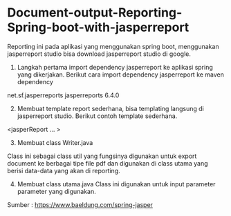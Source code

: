 # Document-output-Reporting-Spring-boot-with-jasperreport

Reporting ini pada aplikasi yang menggunakan spring boot, menggunakan jasperreport studio bisa download jasperreport studio di google.

1. Langkah pertama import dependency jasperreport ke aplikasi spring yang dikerjakan. Berikut cara import dependency jasperreport ke maven dependency

 <dependency>
    <groupId>net.sf.jasperreports</groupId>
    <artifactId>jasperreports</artifactId>
    <version>6.4.0</version>
 </dependency>

2. Membuat template report sederhana, bisa templating langsung di jasperreport studio. Berikut contoh template sederhana.
  
  <jasperReport ... >
    <field name="FIRST_NAME" class="java.lang.String"/>
    <field name="LAST_NAME" class="java.lang.String"/>
    <field name="SALARY" class="java.lang.Double"/>
    <field name="ID" class="java.lang.Integer"/>
    <detail>
        <band height="51" splitType="Stretch">
            <textField>
                <reportElement x="0" y="0" width="100" height="20"/>
                <textElement/>
                <textFieldExpression class="java.lang.String">
                  <![CDATA[$F{FIRST_NAME}]]></textFieldExpression>
            </textField>
            <textField>
                <reportElement x="100" y="0" width="100" height="20"/>
                <textElement/>
                <textFieldExpression class="java.lang.String">
                  <![CDATA[$F{LAST_NAME}]]></textFieldExpression>
            </textField>
            <textField>
                <reportElement x="200" y="0" width="100" height="20"/>
                <textElement/>
                <textFieldExpression class="java.lang.String">
                  <![CDATA[$F{SALARY}]]></textFieldExpression>
            </textField>
        </band>
    </detail>
</jasperReport>

3. Membuat class Writer.java

Class ini sebagai class util yang fungsinya digunakan untuk export document ke berbagai tipe file pdf dan digunakan di class utama yang berisi data-data yang akan di reporting.

4. Membuat class utama.java
Class ini digunakan untuk input parameter parameter yang digunakan.

Sumber : https://www.baeldung.com/spring-jasper